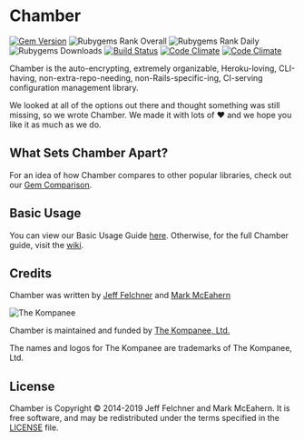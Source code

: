 # Chamber
[![Gem Version](https://img.shields.io/gem/v/chamber.svg)](https://rubygems.org/gems/chamber) ![Rubygems Rank Overall](https://img.shields.io/gem/rt/chamber.svg) ![Rubygems Rank Daily](https://img.shields.io/gem/rd/chamber.svg) ![Rubygems Downloads](https://img.shields.io/gem/dv/chamber/stable.svg) [![Build Status](https://img.shields.io/travis/thekompanee/chamber/master.svg)](http://travis-ci.org/thekompanee/chamber) [![Code Climate](https://codeclimate.com/github/thekompanee/chamber.svg)](https://codeclimate.com/github/thekompanee/chamber) [![Code Climate](https://codeclimate.com/github/thekompanee/chamber/coverage.svg)](https://codeclimate.com/github/thekompanee/chamber)

Chamber is the auto-encrypting, extremely organizable, Heroku-loving,
CLI-having, non-extra-repo-needing, non-Rails-specific-ing, CI-serving
configuration management library.

We looked at all of the options out there and thought something was still
missing, so we wrote Chamber.  We made it with lots of ❤ and we hope you like it
as much as we do.

## What Sets Chamber Apart?

For an idea of how Chamber compares to other popular libraries, check out our
[Gem Comparison][comparison].

## Basic Usage

You can view our Basic Usage Guide [here][basic-usage].  Otherwise, for the full
Chamber guide, visit the [wiki][wiki].

## Credits

Chamber was written by [Jeff Felchner][jeff-profile] and
[Mark McEahern][mark-profile]

![The Kompanee][kompanee-logo]

Chamber is maintained and funded by [The Kompanee, Ltd.][kompanee-site]

The names and logos for The Kompanee are trademarks of The Kompanee, Ltd.

## License

Chamber is Copyright © 2014-2019 Jeff Felchner and Mark McEahern. It is free
software, and may be redistributed under the terms specified in the
[LICENSE][license] file.

[accessing]:      https://github.com/thekompanee/chamber/wiki/Accessing-Settings
[basic-usage]:    https://github.com/thekompanee/chamber/wiki/Basic-Usage
[cli]:            https://github.com/thekompanee/chamber/wiki/CLI-Overview
[commit-hook]:    https://github.com/thekompanee/chamber/wiki/Git-Commit-Hooks
[comparison]:     https://github.com/thekompanee/chamber/wiki/Gem-Comparison
[encryption]:     https://github.com/thekompanee/chamber/wiki/Encryption-Basics
[env-vars]:       https://github.com/thekompanee/chamber/wiki/Environment-Variables
[heroku]:         https://github.com/thekompanee/chamber/wiki/Heroku
[inch]:           https://inch-ci.org/github/thekompanee/chamber
[jeff-profile]:   https://github.com/jfelchner
[kompanee-logo]:  https://kompanee-public-assets.s3.amazonaws.com/readmes/kompanee-horizontal-black.png
[kompanee-site]:  http://www.thekompanee.com
[license]:        https://github.com/thekompanee/chamber/blob/master/LICENSE.txt
[mark-profile]:   https://github.com/m5rk
[namespace-keys]: https://github.com/thekompanee/chamber/wiki/Namespaced-Key-Pairs
[plain-ruby]:     https://github.com/thekompanee/chamber/wiki/Installation#in-a-ruby-project-or-ruby-gem
[travis]:         https://github.com/thekompanee/chamber/wiki/TravisCI
[wiki]:           https://github.com/thekompanee/chamber/wiki

